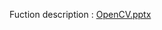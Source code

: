 Fuction description : [OpenCV.pptx](https://github.com/linhengpei/Image-processing-CV2/files/8487969/OpenCV.pptx)
